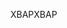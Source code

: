 <span data-ttu-id="7bae7-101">XBAP</span><span class="sxs-lookup"><span data-stu-id="7bae7-101">XBAP</span></span>